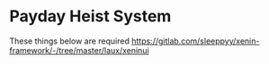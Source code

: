 # Payday Heist System

These things below are required
https://gitlab.com/sleeppyy/xenin-framework/-/tree/master/laux/xeninui
